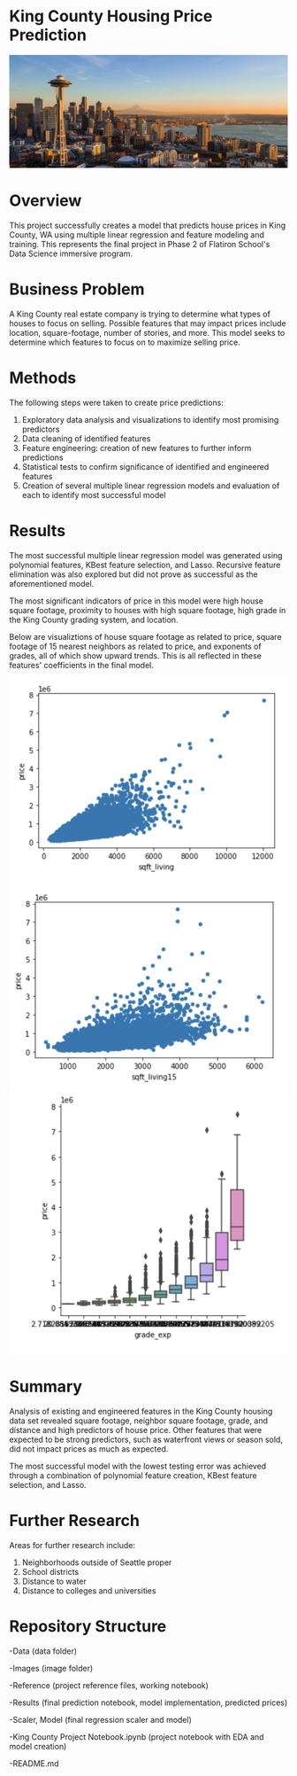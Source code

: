 # King County Housing Price Prediction

![seattle-1200x487](https://github.com/Davida1014/King-County-Pricing-Model/blob/main/Images/seattle-1200x487.jpg?raw=true)

# Overview
This project successfully creates a model that predicts house prices in King County, WA using multiple linear regression and feature modeling and training. This represents the final project in Phase 2 of Flatiron School's Data Science immersive program.

# Business Problem
A King County real estate company is trying to determine what types of houses to focus on selling. Possible features that may impact prices include location, square-footage, number of stories, and more. This model seeks to determine which features to focus on to maximize selling price.

# Methods
The following steps were taken to create price predictions:
1. Exploratory data analysis and visualizations to identify most promising predictors
2. Data cleaning of identified features
3. Feature engineering: creation of new features to further inform predictions
4. Statistical tests to confirm significance of identified and engineered features
5. Creation of several multiple linear regression models and evaluation of each to identify most successful model

# Results
The most successful multiple linear regression model was generated using polynomial features, KBest feature selection, and Lasso. Recursive feature elimination was also explored but did not prove as successful as the aforementioned model.

The most significant indicators of price in this model were high house square footage, proximity to houses with high square footage, high grade in the King County grading system, and location.

Below are visualiztions of house square footage as related to price, square footage of 15 nearest neighbors as related to price, and exponents of grades, all of which show upward trends. This is all reflected in these features' coefficients in the final model.


![Screen Shot 2020-12-07 at 12.57.57 AM](https://github.com/Davida1014/King-County-Pricing-Model/blob/main/Images/Screen%20Shot%202020-12-07%20at%201.08.29%20AM.png?raw=true)
![Screen Shot 2020-12-07 at 12.57.57 AM](https://github.com/Davida1014/King-County-Pricing-Model/blob/main/Images/Screen%20Shot%202020-12-07%20at%2012.57.57%20AM.png?raw=true)
![Screen Shot 2020-12-07 at 12.55.00 AM](https://github.com/Davida1014/King-County-Pricing-Model/blob/main/Images/Screen%20Shot%202020-12-07%20at%2012.55.00%20AM.png?raw=true)

# Summary
Analysis of existing and engineered features in the King County housing data set revealed square footage, neighbor square footage, grade, and distance and high predictors of house price. Other features that were expected to be strong predictors, such as waterfront views or season sold, did not impact prices as much as expected. 

The most successful model with the lowest testing error was achieved through a combination of polynomial feature creation, KBest feature selection, and Lasso.



# Further Research
Areas for further research include:
1. Neighborhoods outside of Seattle proper
2. School districts
3. Distance to water
4. Distance to colleges and universities

# Repository Structure
-Data (data folder)

-Images (image folder)

-Reference (project reference files, working notebook)

-Results (final prediction notebook, model implementation, predicted prices)

-Scaler, Model (final regression scaler and model)

-King County Project Notebook.ipynb (project notebook with EDA and model creation)

-README.md
